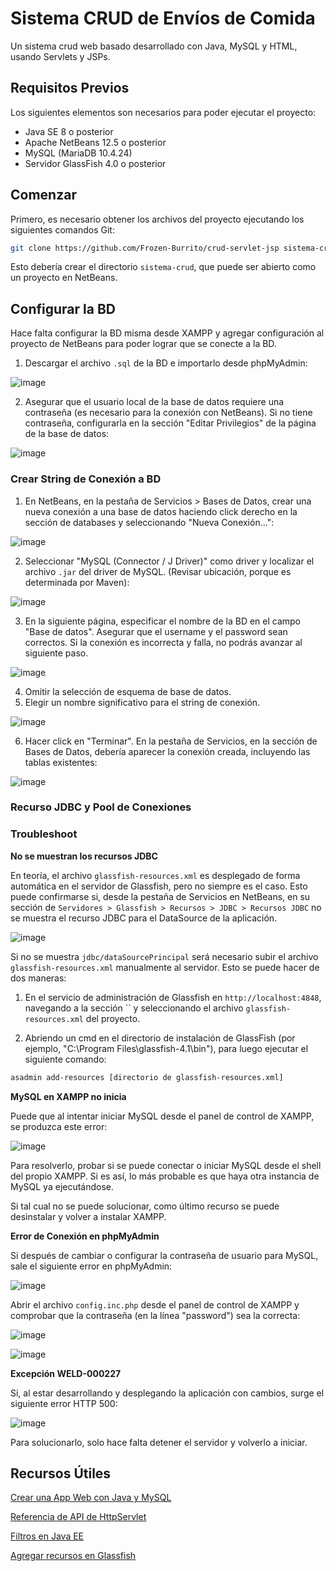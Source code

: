 # Sistema CRUD de Envíos de Comida

Un sistema crud web basado desarrollado con Java, MySQL y HTML, usando Servlets y JSPs.

## Requisitos Previos
Los siguientes elementos son necesarios para poder ejecutar el proyecto:

- Java SE 8 o posterior
- Apache NetBeans 12.5 o posterior
- MySQL (MariaDB 10.4.24)
- Servidor GlassFish 4.0 o posterior

## Comenzar

Primero, es necesario obtener los archivos del proyecto ejecutando los siguientes comandos Git:

```bash
git clone https://github.com/Frozen-Burrito/crud-servlet-jsp sistema-crud
```

Esto debería crear el directorio `sistema-crud`, que puede ser abierto como un proyecto en NetBeans.

## Configurar la BD

Hace falta configurar la BD misma desde XAMPP y agregar configuración al proyecto de NetBeans para poder lograr que se conecte a la BD.

1. Descargar el archivo `.sql` de la BD e importarlo desde phpMyAdmin:

![image](https://user-images.githubusercontent.com/59635185/173942695-127b60a9-b270-4ad4-86b0-d6dd0a5c357c.png)

2. Asegurar que el usuario local de la base de datos requiere una contraseña (es necesario para la conexión con NetBeans). Si no tiene contraseña, configurarla en la sección "Editar Privilegios" de la página de la base de datos:

![image](https://user-images.githubusercontent.com/59635185/173956835-3fc420ad-d05d-4458-9c52-4dca33a1fda2.png)

### Crear String de Conexión a BD

1. En NetBeans, en la pestaña de Servicios > Bases de Datos, crear una nueva conexión a una base de datos haciendo click derecho en la sección de databases y seleccionando "Nueva Conexión...":

![image](https://user-images.githubusercontent.com/59635185/173942994-58832f38-8d68-4b10-a1df-0b96af5b71e5.png)

2. Seleccionar "MySQL (Connector / J Driver)" como driver y localizar el archivo `.jar` del driver de MySQL. (Revisar ubicación, porque es determinada por Maven):

![image](https://user-images.githubusercontent.com/59635185/173943793-ede9c63e-0a21-46eb-a3c9-70940ba9545c.png)

3. En la siguiente página, especificar el nombre de la BD en el campo "Base de datos". Asegurar que el username y el password sean correctos. Si la conexión es incorrecta y falla, no podrás avanzar al siguiente paso.

![image](https://user-images.githubusercontent.com/59635185/173944998-e86c5aba-3a07-4933-901d-ff3a47e01b5b.png)

4. Omitir la selección de esquema de base de datos.
5. Elegir un nombre significativo para el string de conexión.

![image](https://user-images.githubusercontent.com/59635185/173946761-d204ab83-557f-4a23-b57a-218bc4ec8be5.png)

6. Hacer click en "Terminar". En la pestaña de Servicios, en la sección de Bases de Datos, debería aparecer la conexión creada, incluyendo las tablas existentes:

![image](https://user-images.githubusercontent.com/59635185/173947716-125c4722-0255-4fa8-88b8-9ff679eab2fd.png)

### Recurso JDBC y Pool de Conexiones 

### Troubleshoot

**No se muestran los recursos JDBC**

En teoría, el archivo `glassfish-resources.xml` es desplegado de forma automática en el servidor de Glassfish, pero no siempre es el caso. Esto puede confirmarse si, desde la pestaña de Servicios en NetBeans, en su sección de `Servidores > Glassfish > Recursos > JDBC > Recursos JDBC` no se muestra el recurso JDBC para el DataSource de la aplicación.

![image](https://user-images.githubusercontent.com/59635185/173955315-82144d6c-9f08-4d04-b594-f5249d0252fd.png)

Si no se muestra `jdbc/dataSourcePrincipal` será necesario subir el archivo `glassfish-resources.xml` manualmente al servidor. Esto se puede hacer de dos maneras:

1. En el servicio de administración de Glassfish en `http://localhost:4848`, navegando a la sección `` y seleccionando el archivo `glassfish-resources.xml` del proyecto.

2. Abriendo un cmd en el directorio de instalación de GlassFish (por ejemplo, "C:\Program Files\glassfish-4.1\bin"), para luego ejecutar el siguiente comando: 

```bash
asadmin add-resources [directorio de glassfish-resources.xml]
```

**MySQL en XAMPP no inicia**

Puede que al intentar iniciar MySQL desde el panel de control de XAMPP, se produzca este error:

![image](https://user-images.githubusercontent.com/59635185/173956256-c2c0c64a-a487-4c71-9d28-d1b8fdd58e92.png)

Para resolverlo, probar si se puede conectar o iniciar MySQL desde el shell del propio XAMPP. Si es así, lo más probable es que haya otra instancia de MySQL ya ejecutándose. 

Si tal cual no se puede solucionar, como último recurso se puede desinstalar y volver a instalar XAMPP.

**Error de Conexión en phpMyAdmin**

Si después de cambiar o configurar la contraseña de usuario para MySQL, sale el siguiente error en phpMyAdmin:

![image](https://user-images.githubusercontent.com/59635185/173956600-11f8078a-ae4d-44b1-ba45-0a26bc3495c9.png)

Abrir el archivo `config.inc.php` desde el panel de control de XAMPP y comprobar que la contraseña (en la línea "password") sea la correcta:

![image](https://user-images.githubusercontent.com/59635185/173956727-4428862e-cc2c-44c8-a8d4-a2a3e486ec1a.png)

![image](https://user-images.githubusercontent.com/59635185/173956769-901bfd09-50df-4345-8092-039179391452.png)

**Excepción WELD-000227**

Si, al estar desarrollando y desplegando la aplicación con cambios, surge el siguiente error HTTP 500:

![image](https://user-images.githubusercontent.com/59635185/173956019-ee1afedc-0eff-4d25-a77d-9718bbce47d5.png)

Para solucionarlo, solo hace falta detener el servidor y volverlo a iniciar.


## Recursos Útiles
[Crear una App Web con Java y MySQL](https://netbeans.apache.org/kb/docs/web/mysql-webapp.html)

[Referencia de API de HttpServlet](https://docs.oracle.com/javaee/7/api/javax/servlet/http/HttpServlet.html)

[Filtros en Java EE](https://stackoverflow.com/tags/servlet-filters/info)

[Agregar recursos en Glassfish](https://glassfish.org/docs/5.1.0/reference-manual/add-resources.html)
